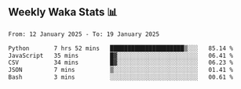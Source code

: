 ## Weekly Waka Stats 📊
<!--START_SECTION:waka-->

```txt
From: 12 January 2025 - To: 19 January 2025

Python       7 hrs 52 mins   █████████████████████▒░░░   85.14 %
JavaScript   35 mins         █▓░░░░░░░░░░░░░░░░░░░░░░░   06.41 %
CSV          34 mins         █▓░░░░░░░░░░░░░░░░░░░░░░░   06.23 %
JSON         7 mins          ▒░░░░░░░░░░░░░░░░░░░░░░░░   01.41 %
Bash         3 mins          ░░░░░░░░░░░░░░░░░░░░░░░░░   00.61 %
```

<!--END_SECTION:waka-->

<!--

Here are some ideas to get you started:

- 🔭 I’m currently working on (way to add branches committed on)
- 🌱 I’m currently learning Web Frameworks and Machine Learning! (Lisp, JS (react & angular), Python, and __)
- 💬 Ask me about ...
- 📫 How to reach me: 
- 😄 Pronouns: He/Him/His
- ⚡ Fun fact: ...

that-recsys-lab
-->

